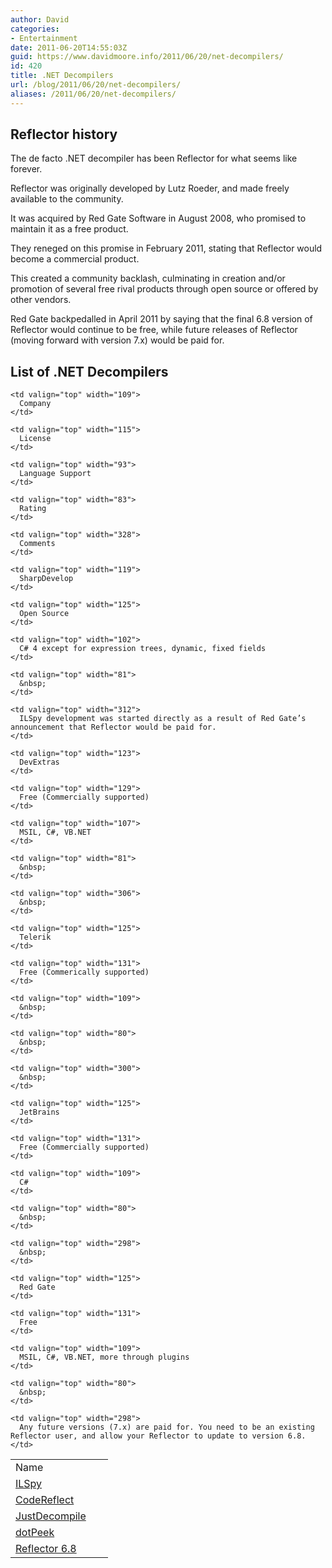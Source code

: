 ```yaml
---
author: David
categories:
- Entertainment
date: 2011-06-20T14:55:03Z
guid: https://www.davidmoore.info/2011/06/20/net-decompilers/
id: 420
title: .NET Decompilers
url: /blog/2011/06/20/net-decompilers/
aliases: /2011/06/20/net-decompilers/
---
```


## Reflector history

The de facto .NET decompiler has been Reflector for what seems like forever.

Reflector was originally developed by Lutz Roeder, and made freely available to the community.

It was acquired by Red Gate Software in August 2008, who promised to maintain it as a free product.

They reneged on this promise in February 2011, stating that Reflector would become a commercial product.

This created a community backlash, culminating in creation and/or promotion of several free rival products through open source or offered by other vendors.

Red Gate backpedalled in April 2011 by saying that the final 6.8 version of Reflector would continue to be free, while future releases of Reflector (moving forward with version 7.x) would be paid for.

## List of .NET Decompilers

<table border="0" cellspacing="2" cellpadding="2" width="860">
  <tr>
    <td valign="top" width="116">
      Name
    </td>
    
    <td valign="top" width="109">
      Company
    </td>
    
    <td valign="top" width="115">
      License
    </td>
    
    <td valign="top" width="93">
      Language Support
    </td>
    
    <td valign="top" width="83">
      Rating
    </td>
    
    <td valign="top" width="328">
      Comments
    </td>
  </tr>
  
  <tr>
    <td valign="top" width="126">
      <a href="http://wiki.sharpdevelop.net/ilspy.ashx">ILSpy</a>
    </td>
    
    <td valign="top" width="119">
      SharpDevelop
    </td>
    
    <td valign="top" width="125">
      Open Source
    </td>
    
    <td valign="top" width="102">
      C# 4 except for expression trees, dynamic, fixed fields
    </td>
    
    <td valign="top" width="81">
      &nbsp;
    </td>
    
    <td valign="top" width="312">
      ILSpy development was started directly as a result of Red Gate’s announcement that Reflector would be paid for.
    </td>
  </tr>
  
  <tr>
    <td valign="top" width="131">
      <a href="http://www.devextras.com/decompiler/">CodeReflect</a>
    </td>
    
    <td valign="top" width="123">
      DevExtras
    </td>
    
    <td valign="top" width="129">
      Free (Commercially supported)
    </td>
    
    <td valign="top" width="107">
      MSIL, C#, VB.NET
    </td>
    
    <td valign="top" width="81">
      &nbsp;
    </td>
    
    <td valign="top" width="306">
      &nbsp;
    </td>
  </tr>
  
  <tr>
    <td valign="top" width="133">
      <a href="http://www.telerik.com/products/decompiling.aspx">JustDecompile</a>
    </td>
    
    <td valign="top" width="125">
      Telerik
    </td>
    
    <td valign="top" width="131">
      Free (Commerically supported)
    </td>
    
    <td valign="top" width="109">
      &nbsp;
    </td>
    
    <td valign="top" width="80">
      &nbsp;
    </td>
    
    <td valign="top" width="300">
      &nbsp;
    </td>
  </tr>
  
  <tr>
    <td valign="top" width="138">
      <a href="http://www.jetbrains.com/decompiler/">dotPeek</a>
    </td>
    
    <td valign="top" width="125">
      JetBrains
    </td>
    
    <td valign="top" width="131">
      Free (Commercially supported)
    </td>
    
    <td valign="top" width="109">
      C#
    </td>
    
    <td valign="top" width="80">
      &nbsp;
    </td>
    
    <td valign="top" width="298">
      &nbsp;
    </td>
  </tr>
  
  <tr>
    <td valign="top" width="140">
      <a href="http://www.red-gate.com/MessageBoard/viewtopic.php?t=13307">Reflector 6.8</a>
    </td>
    
    <td valign="top" width="125">
      Red Gate
    </td>
    
    <td valign="top" width="131">
      Free
    </td>
    
    <td valign="top" width="109">
      MSIL, C#, VB.NET, more through plugins
    </td>
    
    <td valign="top" width="80">
      &nbsp;
    </td>
    
    <td valign="top" width="298">
      Any future versions (7.x) are paid for. You need to be an existing Reflector user, and allow your Reflector to update to version 6.8.
    </td>
  </tr>
</table>